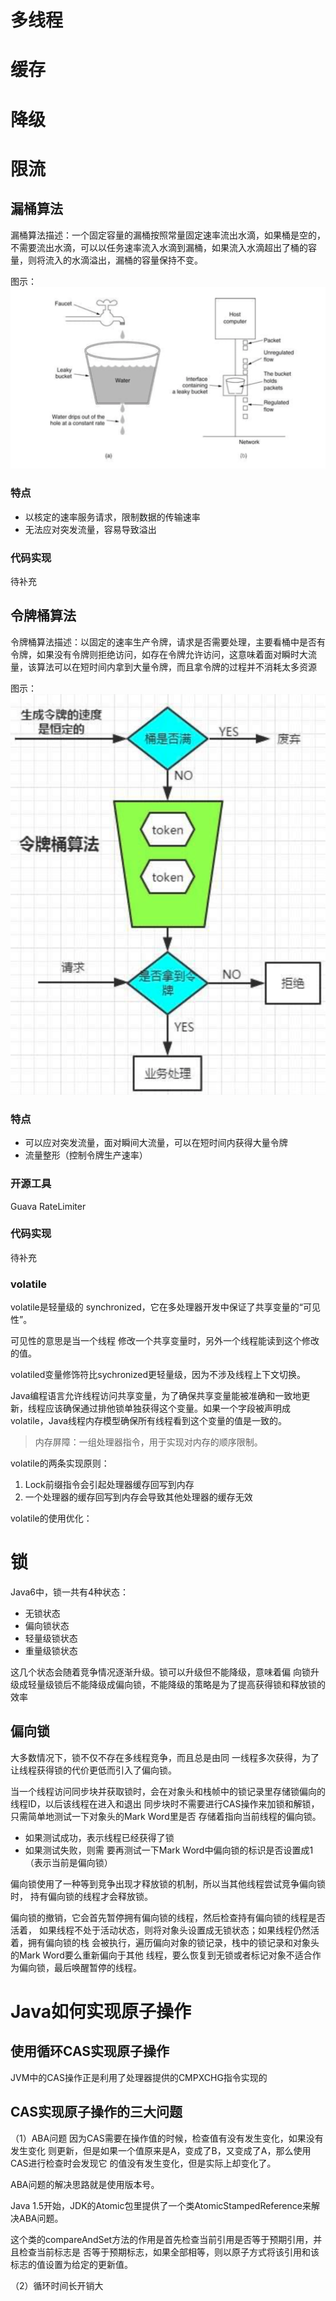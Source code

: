 # 多线程

# 缓存

# 降级

# 限流
## 漏桶算法
漏桶算法描述：一个固定容量的漏桶按照常量固定速率流出水滴，如果桶是空的，不需要流出水滴，可以以任务速率流入水滴到漏桶，如果流入水滴超出了桶的容量，则将流入的水滴溢出，漏桶的容量保持不变。

图示：
![漏桶算法图示](https://github.com/kongdou/tech-docs/blob/master/images/Leaky%20Bucket.png)

### 特点
- 以核定的速率服务请求，限制数据的传输速率
- 无法应对突发流量，容易导致溢出

### 代码实现
待补充

## 令牌桶算法
令牌桶算法描述：以固定的速率生产令牌，请求是否需要处理，主要看桶中是否有令牌，如果没有令牌则拒绝访问，如存在令牌允许访问，这意味着面对瞬时大流量，该算法可以在短时间内拿到大量令牌，而且拿令牌的过程并不消耗太多资源

图示：
![令牌桶图示](https://github.com/kongdou/tech-docs/blob/master/images/Token%20Bucket.png)

### 特点
- 可以应对突发流量，面对瞬间大流量，可以在短时间内获得大量令牌
- 流量整形（控制令牌生产速率）

### 开源工具
Guava RateLimiter

### 代码实现
待补充



### volatile
volatile是轻量级的 synchronized，它在多处理器开发中保证了共享变量的“可见性”。  

可见性的意思是当一个线程 修改一个共享变量时，另外一个线程能读到这个修改的值。  

volatiled变量修饰符比sychronized更轻量级，因为不涉及线程上下文切换。  

Java编程语言允许线程访问共享变量，为了确保共享变量能被准确和一致地更新，线程应该确保通过排他锁单独获得这个变量。如果一个字段被声明成volatile，Java线程内存模型确保所有线程看到这个变量的值是一致的。  

>内存屏障：一组处理器指令，用于实现对内存的顺序限制。  

volatile的两条实现原则：  
1. Lock前缀指令会引起处理器缓存回写到内存
2. 一个处理器的缓存回写到内存会导致其他处理器的缓存无效

volatile的使用优化：  


# 锁
Java6中，锁一共有4种状态：
- 无锁状态
- 偏向锁状态
- 轻量级锁状态
- 重量级锁状态

这几个状态会随着竞争情况逐渐升级。锁可以升级但不能降级，意味着偏 向锁升级成轻量级锁后不能降级成偏向锁，不能降级的策略是为了提高获得锁和释放锁的效率

## 偏向锁
大多数情况下，锁不仅不存在多线程竞争，而且总是由同 一线程多次获得，为了让线程获得锁的代价更低而引入了偏向锁。  

当一个线程访问同步块并获取锁时，会在对象头和栈帧中的锁记录里存储锁偏向的线程ID，以后该线程在进入和退出 同步块时不需要进行CAS操作来加锁和解锁，只需简单地测试一下对象头的Mark Word里是否 存储着指向当前线程的偏向锁。
- 如果测试成功，表示线程已经获得了锁
- 如果测试失败，则需 要再测试一下Mark Word中偏向锁的标识是否设置成1（表示当前是偏向锁）

偏向锁使用了一种等到竞争出现才释放锁的机制，所以当其他线程尝试竞争偏向锁时， 持有偏向锁的线程才会释放锁。

偏向锁的撤销，它会首先暂停拥有偏向锁的线程，然后检查持有偏向锁的线程是否活着， 如果线程不处于活动状态，则将对象头设置成无锁状态；如果线程仍然活着，拥有偏向锁的栈 会被执行，遍历偏向对象的锁记录，栈中的锁记录和对象头的Mark Word要么重新偏向于其他 线程，要么恢复到无锁或者标记对象不适合作为偏向锁，最后唤醒暂停的线程。

# Java如何实现原子操作
## 使用循环CAS实现原子操作
JVM中的CAS操作正是利用了处理器提供的CMPXCHG指令实现的

## CAS实现原子操作的三大问题
（1）ABA问题
因为CAS需要在操作值的时候，检查值有没有发生变化，如果没有发生变化 则更新，但是如果一个值原来是A，变成了B，又变成了A，那么使用CAS进行检查时会发现它 的值没有发生变化，但是实际上却变化了。  

ABA问题的解决思路就是使用版本号。

Java 1.5开始，JDK的Atomic包里提供了一个类AtomicStampedReference来解决ABA问题。  

这个类的compareAndSet方法的作用是首先检查当前引用是否等于预期引用，并且检查当前标志是 否等于预期标志，如果全部相等，则以原子方式将该引用和该标志的值设置为给定的更新值。

（2）循环时间长开销大  
